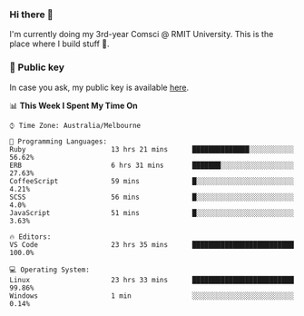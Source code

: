 ### Hi there 👋

I'm currently doing my 3rd-year Comsci @ RMIT University. This is the place where I build stuff 👀. 

### 🔑 Public key

In case you ask, my public key is available [here](https://public.auspham.dev/).

<!--START_SECTION:waka-->
📊 **This Week I Spent My Time On** 

```text
⌚︎ Time Zone: Australia/Melbourne

💬 Programming Languages: 
Ruby                     13 hrs 21 mins      ██████████████░░░░░░░░░░░   56.62% 
ERB                      6 hrs 31 mins       ███████░░░░░░░░░░░░░░░░░░   27.63% 
CoffeeScript             59 mins             █░░░░░░░░░░░░░░░░░░░░░░░░   4.21% 
SCSS                     56 mins             █░░░░░░░░░░░░░░░░░░░░░░░░   4.0% 
JavaScript               51 mins             █░░░░░░░░░░░░░░░░░░░░░░░░   3.63%

🔥 Editors: 
VS Code                  23 hrs 35 mins      █████████████████████████   100.0%

💻 Operating System: 
Linux                    23 hrs 33 mins      █████████████████████████   99.86% 
Windows                  1 min               ░░░░░░░░░░░░░░░░░░░░░░░░░   0.14%

```


<!--END_SECTION:waka-->

<!--
**rockmanvnx6/rockmanvnx6** is a ✨ _special_ ✨ repository because its `README.md` (this file) appears on your GitHub profile.

Here are some ideas to get you started:

- 🔭 I’m currently working on ...
- 🌱 I’m currently learning ...
- 👯 I’m looking to collaborate on ...
- 🤔 I’m looking for help with ...
- 💬 Ask me about ...
- 📫 How to reach me: ...
- 😄 Pronouns: ...
- ⚡ Fun fact: ...
-->
